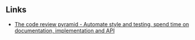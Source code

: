 ## Links
- [The code review pyramid - Automate style and testing, spend time on documentation, implementation and API](https://www.morling.dev/blog/the-code-review-pyramid/)